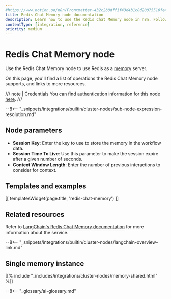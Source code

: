 ```yaml
---
#https://www.notion.so/n8n/Frontmatter-432c2b8dff1f43d4b1c8d20075510fe4
title: Redis Chat Memory node documentation
description: Learn how to use the Redis Chat Memory node in n8n. Follow technical documentation to integrate Redis Chat Memory node into your workflows.
contentType: [integration, reference]
priority: medium
---
```


# Redis Chat Memory node

Use the Redis Chat Memory node to use Redis as a [memory](/glossary.md#ai-memory) server.

On this page, you'll find a list of operations the Redis Chat Memory node supports, and links to more resources.

/// note | Credentials
You can find authentication information for this node [here](/integrations/builtin/credentials/redis.md).
///

--8<-- "_snippets/integrations/builtin/cluster-nodes/sub-node-expression-resolution.md"

## Node parameters

* **Session Key**: Enter the key to use to store the memory in the workflow data.
* **Session Time To Live**: Use this parameter to make the session expire after a given number of seconds.
* **Context Window Length**: Enter the number of previous interactions to consider for context.

## Templates and examples

<!-- see https://www.notion.so/n8n/Pull-in-templates-for-the-integrations-pages-37c716837b804d30a33b47475f6e3780 -->
[[ templatesWidget(page.title, 'redis-chat-memory') ]]

## Related resources

Refer to [LangChain's Redis Chat Memory documentation](https://js.langchain.com/docs/integrations/memory/redis) for more information about the service.

--8<-- "_snippets/integrations/builtin/cluster-nodes/langchain-overview-link.md"

## Single memory instance

[[% include "_includes/integrations/cluster-nodes/memory-shared.html" %]]

--8<-- "_glossary/ai-glossary.md"
